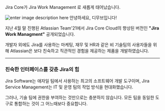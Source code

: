 Jira Core가 Jira Work Management 로 새롭게 태어났습니다. 

![enter image description here](https://i1.wp.com/atlassianblog.wpengine.com/wp-content/uploads/2021/04/download-2.png?resize=1560,760&ssl=1)
안녕하세요, 디무브입니다!

지난 4월 말 진행된 Atlassian Team'21에서 Jira Core Cloud의 향상된 버전인 **"Jira Work Managment"** 공개되었습니다. 

개발자 외에도 Jira를 사용하는 마케팅, 재무 및 HR과 같은 비 기술팀의 사용자들을 위해 Atlassian은 보다 친숙하고 직관적인 경험을 제공하는 제품을 개발하였습니다. 

---
### 친숙한 인터페이스를 갖춘 Jira의 힘 

Jira Software는 애자일 팀에서 사용하는 최고의 소프트웨어 개발 도구이며, Jira Service Management는 IT 및 운영 팀의 작업 방식을 현대화했습니다.

그러나, 기술 팀에 권한을 부여하는 것만으로는 충분하지 않습니다. 
모든 팀을 동일한 도구로 통합하는 것이 그 어느때보다 중요합니다. 

<!--stackedit_data:
eyJoaXN0b3J5IjpbLTEzMzY3MDI3MjksMTI5ODA4MjU1OSwtOD
E1NjEwNzE0XX0=
-->